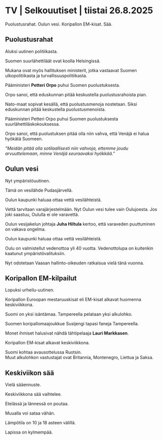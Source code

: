 # TV | Selkouutiset | tiistai 26.8.2025

Puolustusrahat. Oulun vesi. Koripallon EM-kisat. Sää.

## Puolustusrahat

Aluksi uutinen politiikasta.

Suomen suurlähettiläät ovat koolla Helsingissä.

Mukana ovat myös hallituksen ministerit, jotka vastaavat Suomen ulkopolitiikasta ja turvallisuuspolitiikasta.

Pääministeri **Petteri Orpo** puhui Suomen puolustuksesta.

Orpo sanoi, että eduskunnan pitää keskustella puolustusrahoista pian.

Nato-maat sopivat kesällä, että puolustusmenoja nostetaan. Siksi eduskunnan pitää keskustella puolustusmenoista.

Pääministeri Petteri Orpo puhui Suomen puolustuksesta suurlähettiläskokouksessa.

Orpo sanoi, että puolustuksen pitää olla niin vahva, että Venäjä ei halua hyökätä Suomeen.

*”Meidän pitää olla sotilaallisesti niin vahvoja, ettemme joudu arvuuttelemaan, minne Venäjä seuraavaksi hyökkää.”*

## Oulun vesi

Nyt ympäristöuutinen.

Tämä on vesilähde Pudasjärvellä.

Oulun kaupunki haluaa ottaa vettä vesilähteistä.

Vettä tarvitaan varajärjestelmään. Nyt Oulun vesi tulee vain Oulujoesta. Jos joki saastuu, Oululla ei ole varavettä.

Oulun vesijakelun johtaja **Juha Hiltula** kertoo, että varaveden puuttuminen on vakava ongelma.

Oulun kaupunki haluaa ottaa vettä vesilähteistä.

Oulu on valmistellut vedenottoa yli 40 vuotta. Vedenottolupa on kuitenkin kaatunut ympäristövalituksiin.

Nyt odotetaan Vaasan hallinto-oikeuden ratkaisua vielä tänä vuonna.

## Koripallon EM-kilpailut

Lopuksi urheilu-uutinen.

Koripallon Euroopan mestaruuskisat eli EM-kisat alkavat huomenna keskiviikkona.

Suomi on yksi isäntämaa. Tampereella pelataan yksi alkulohko.

Suomen koripallomaajoukkue Susijengi tapasi faneja Tampereella.

Monet ihmiset halusivat nähdä tähtipelaaja **Lauri Markkasen**.

Koripallon EM-kisat alkavat keskiviikkona.

Suomi kohtaa avausottelussa Ruotsin.  
Muut alkulohkon vastustajat ovat Britannia, Montenegro, Liettua ja Saksa.

## Keskiviikon sää

Vielä sääennuste.

Keskiviikkona sää vaihtelee.

Etelässä ja lännessä on poutaa.

Muualla voi sataa vähän.

Lämpötila on 10 ja 18 asteen välillä.

Lapissa on kylmempää.
